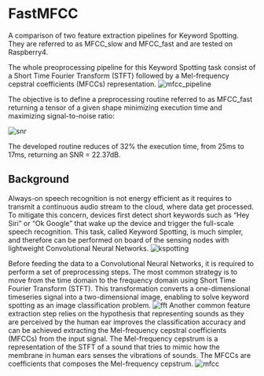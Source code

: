 # FastMFCC
A comparison of two feature extraction pipelines for Keyword Spotting. They are referred to as MFCC_slow and MFCC_fast and are
tested on Raspberry4.

The whole preoprocessing pipeline for this Keyword Spotting task consist of a Short Time Fourier Transform (STFT) followed by 
a Mel-frequency cepstral coefficients (MFCCs) representation.
![mfcc_pipeline](https://user-images.githubusercontent.com/70110839/209448406-f5807ab0-b22c-4f2e-b8ef-5dbd3ca17748.png)

The objective is to define a preprocessing routine referred to as MFCC_fast returning a tensor of a given shape
minimizing execution time and maximizing signal-to-noise ratio:

![snr](https://user-images.githubusercontent.com/70110839/209448334-4a056d78-86cc-430e-869e-d33270ab3aad.png)



The developed routine reduces of 32% the execution time,
from 25ms to 17ms, returning an SNR = 22.37dB.

## Background

Always-on speech recognition is not energy efficient as it requires to transmit a continuous
audio stream to the cloud, where data get processed. To mitigate this concern, devices first detect
short keywords such as “Hey Siri” or “Ok Google” that wake up the device and trigger the full-scale
speech recognition. This task, called Keyword Spotting, is much simpler, and therefore can be
performed on board of the sensing nodes with lightweight Convolutional Neural Networks. 
![kspotting](https://user-images.githubusercontent.com/70110839/209448404-210480e5-8197-4929-b671-73e8a5cf86ff.png)

Before feeding the data to a Convolutional Neural Networks, it is required to perform a set of preprocessing steps. 
The most common strategy is to move from the time domain to the frequency
domain using Short Time Fourier Transform (STFT).  This transformation converts a one-dimensional timeseries signal into a two-dimensional image, enabling to solve keyword spotting 
as an image classification problem.
![fft](https://user-images.githubusercontent.com/70110839/209448407-83f84c26-4ad6-456e-8248-7dabeb55be16.png)
Another common feature extraction step relies on the hypothesis that representing sounds as they are perceived by the
human ear improves the classification accuracy and can be achieved extracting the Mel-frequency cepstral coefficients (MFCCs) from the input signal.
The Mel-frequency cepstrum is a representation of the STFT of a sound that tries to mimic how the
membrane in human ears senses the vibrations of sounds. The MFCCs are coefficients that composes the
Mel-frequency cepstrum. 
![mfcc](https://user-images.githubusercontent.com/70110839/209448405-69877357-cf04-4dec-9c86-57d9087511d4.png)



